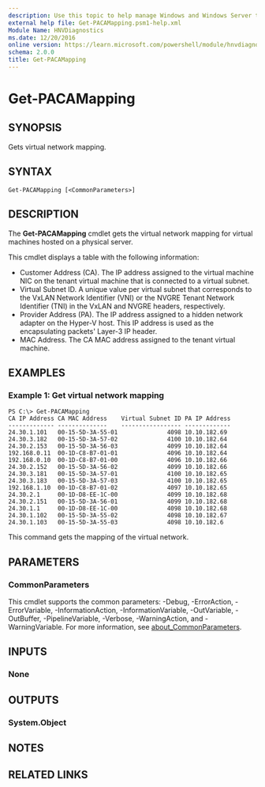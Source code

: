 ```yaml
---
description: Use this topic to help manage Windows and Windows Server technologies with Windows PowerShell.
external help file: Get-PACAMapping.psm1-help.xml
Module Name: HNVDiagnostics
ms.date: 12/20/2016
online version: https://learn.microsoft.com/powershell/module/hnvdiagnostics/get-pacamapping?view=windowsserver2025-ps&wt.mc_id=ps-gethelp
schema: 2.0.0
title: Get-PACAMapping
---
```


# Get-PACAMapping

## SYNOPSIS
Gets virtual network mapping.

## SYNTAX

```
Get-PACAMapping [<CommonParameters>]
```

## DESCRIPTION
The **Get-PACAMapping** cmdlet gets the virtual network mapping for virtual machines hosted on a physical server.

This cmdlet displays a table with the following information:

- Customer Address (CA).
The IP address assigned to the virtual machine NIC on the tenant virtual machine that is connected to a virtual subnet.
- Virtual Subnet ID.
A unique value per virtual subnet that corresponds to the VxLAN Network Identifier (VNI) or the NVGRE Tenant Network Identifier (TNI) in the VxLAN and NVGRE headers, respectively.
- Provider Address (PA).
The IP address assigned to a hidden network adapter on the Hyper-V host.
This IP address is used as the encapsulating packets' Layer-3 IP header.
- MAC Address.
The CA MAC address assigned to the tenant virtual machine.

## EXAMPLES

### Example 1: Get virtual network mapping
```
PS C:\> Get-PACAMapping
CA IP Address CA MAC Address    Virtual Subnet ID PA IP Address
------------- --------------    ----------------- -------------
24.30.1.101   00-15-5D-3A-55-01              4098 10.10.182.69
24.30.3.182   00-15-5D-3A-57-02              4100 10.10.182.64
24.30.2.153   00-15-5D-3A-56-03              4099 10.10.182.64
192.168.0.11  00-1D-C8-B7-01-01              4096 10.10.182.64
192.168.0.10  00-1D-C8-B7-01-00              4096 10.10.182.66
24.30.2.152   00-15-5D-3A-56-02              4099 10.10.182.66
24.30.3.181   00-15-5D-3A-57-01              4100 10.10.182.65
24.30.3.183   00-15-5D-3A-57-03              4100 10.10.182.65
192.168.1.10  00-1D-C8-B7-01-02              4097 10.10.182.65
24.30.2.1     00-1D-D8-EE-1C-00              4099 10.10.182.68
24.30.2.151   00-15-5D-3A-56-01              4099 10.10.182.68
24.30.1.1     00-1D-D8-EE-1C-00              4098 10.10.182.68
24.30.1.102   00-15-5D-3A-55-02              4098 10.10.182.67
24.30.1.103   00-15-5D-3A-55-03              4098 10.10.182.6
```

This command gets the mapping of the virtual network.

## PARAMETERS

### CommonParameters
This cmdlet supports the common parameters: -Debug, -ErrorAction, -ErrorVariable, -InformationAction, -InformationVariable, -OutVariable, -OutBuffer, -PipelineVariable, -Verbose, -WarningAction, and -WarningVariable. For more information, see [about_CommonParameters](https://go.microsoft.com/fwlink/?LinkID=113216).

## INPUTS

### None

## OUTPUTS

### System.Object

## NOTES

## RELATED LINKS

